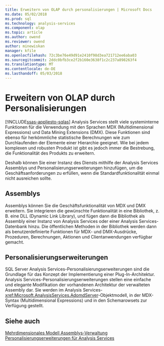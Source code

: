 ```yaml
---
title: Erweitern von OLAP durch personalisierungen | Microsoft Docs
ms.date: 05/02/2018
ms.prod: sql
ms.technology: analysis-services
ms.component: olap
ms.topic: article
ms.author: owend
ms.reviewer: owend
author: minewiskan
manager: kfile
ms.openlocfilehash: 72c3be76e49d91e2410f98d3ea721712ee6aba03
ms.sourcegitcommit: 2ddc0bfb3ce2f2b160e3638f1c2c237a898263f4
ms.translationtype: MT
ms.contentlocale: de-DE
ms.lasthandoff: 05/03/2018
---
```

# <a name="extending-olap-through-personalizations"></a>Erweitern von OLAP durch Personalisierungen
[!INCLUDE[ssas-appliesto-sqlas](../../../includes/ssas-appliesto-sqlas.md)]
  Analysis Services stellt viele systeminterne Funktionen für die Verwendung mit den Sprachen MDX (Multidimensional Expressions) und Data Mining Extensions (DMX). Diese Funktionen sind ebenso für herkömmliche statistische Berechnungen wie zum Durchlaufenden der Elemente einer Hierarchie geeignet. Wie bei jedem komplexen und robusten Produkt ist gibt es jedoch immer die Bestrebung, die Funktionalität des Produkts zu erweitern.  
  
 Deshalb können Sie einer Instanz des Diensts mithilfe der Analysis Services Assemblys und Personalisierungserweiterungen hinzufügen, um die Geschäftsanforderungen zu erfüllen, wenn die Standardfunktionalität einmal nicht ausreichen sollte.  
  
## <a name="assemblies"></a>Assemblys  
 Assemblys können Sie die Geschäftsfunktionalität von MDX und DMX erweitern. Sie integrieren die gewünschte Funktionalität in eine Bibliothek, z. B. eine DLL (Dynamic Link Library), und fügen dann die Bibliothek als Assembly einer Instanz von Analysis Services oder einer Analysis Services-Datenbank hinzu. Die öffentlichen Methoden in der Bibliothek werden dann als benutzerdefinierte Funktionen für MDX- und DMX-Ausdrücke, Prozeduren, Berechnungen, Aktionen und Clientanwendungen verfügbar gemacht.  
  
## <a name="personalized-extensions"></a>Personalisierungserweiterungen  
 SQL Server Analysis Services-Personalisierungserweiterungen sind die Grundlage für das Konzept der Implementierung einer Plug-In-Architektur. Analysis Services-Personalisierungserweiterungen stellen eine einfache und elegante Modifikation der vorhandenen Architektur der verwalteten Assembly dar. Sie werden im Analysis Services-<xref:Microsoft.AnalysisServices.AdomdServer>-Objektmodell, in der MDX-Syntax (Multidimensional Expressions) und in den Schemarowsets zur Verfügung gestellt.  
  
## <a name="see-also"></a>Siehe auch  
 [Mehrdimensionales Modell Assemblys-Verwaltung](../../../analysis-services/multidimensional-models/multidimensional-model-assemblies-management.md)   
 [Personalisierungserweiterungen für Analysis Services](../../../analysis-services/multidimensional-models/extending-olap/analysis-services-personalization-extensions.md)  
  
  
